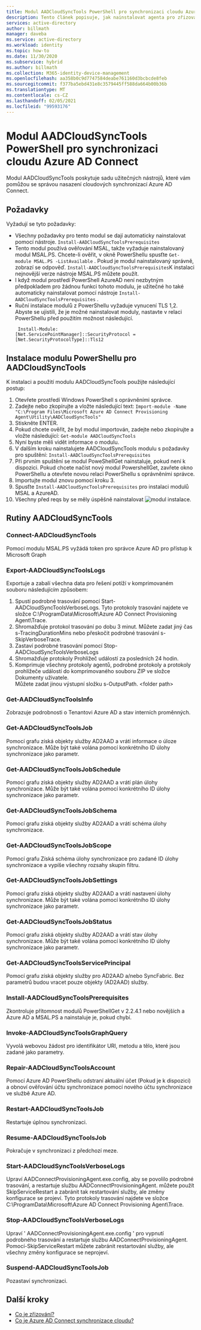 ```yaml
---
title: Modul AADCloudSyncTools PowerShell pro synchronizaci cloudu Azure AD Connect
description: Tento článek popisuje, jak nainstalovat agenta pro zřizování cloudu Azure AD Connect.
services: active-directory
author: billmath
manager: daveba
ms.service: active-directory
ms.workload: identity
ms.topic: how-to
ms.date: 11/30/2020
ms.subservice: hybrid
ms.author: billmath
ms.collection: M365-identity-device-management
ms.openlocfilehash: aa358b0c9d7747584deabe761160d3bcbcde8feb
ms.sourcegitcommit: f377ba5ebd431e8c3579445ff588da664b00b36b
ms.translationtype: MT
ms.contentlocale: cs-CZ
ms.lasthandoff: 02/05/2021
ms.locfileid: "99593176"
---
```

# <a name="aadcloudsynctools-powershell-module-for-azure-ad-connect-cloud-sync"></a>Modul AADCloudSyncTools PowerShell pro synchronizaci cloudu Azure AD Connect

Modul AADCloudSyncTools poskytuje sadu užitečných nástrojů, které vám pomůžou se správou nasazení cloudových synchronizací Azure AD Connect.

## <a name="pre-requisites"></a>Požadavky
Vyžadují se tyto požadavky:

- Všechny požadavky pro tento modul se dají automaticky nainstalovat pomocí nástroje. `Install-AADCloudSyncToolsPrerequisites`
- Tento modul používá ověřování MSAL, takže vyžaduje nainstalovaný modul MSAL.PS. Chcete-li ověřit, v okně PowerShellu spusťte `Get-module MSAL.PS -ListAvailable` . Pokud je modul nainstalovaný správně, zobrazí se odpověď. `Install-AADCloudSyncToolsPrerequisites`K instalaci nejnovější verze nástroje MSAL.PS můžete použít.
- I když modul prostředí PowerShell AzureAD není nezbytným předpokladem pro žádnou funkci tohoto modulu, je užitečné ho také automaticky nainstalovat pomocí nástroje `Install-AADCloudSyncToolsPrerequisites` .
- Ruční instalace modulů z PowerShellu vyžaduje vynucení TLS 1,2. Abyste se ujistili, že je možné nainstalovat moduly, nastavte v relaci PowerShellu před použitím možnost následující.
  ```
   Install-Module:
  [Net.ServicePointManager]::SecurityProtocol = [Net.SecurityProtocolType]::Tls12 
  ```


## <a name="install-the-aadcloudsynctools-powershell-module"></a>Instalace modulu PowerShellu pro AADCloudSyncTools
K instalaci a použití modulu AADCloudSyncTools použijte následující postup:

1. Otevřete prostředí Windows PowerShell s oprávněními správce.
2. Zadejte nebo zkopírujte a vložte následující text: `Import-module -Name "C:\Program Files\Microsoft Azure AD Connect Provisioning Agent\Utility\AADCloudSyncTools"`
3. Stiskněte ENTER.
4. Pokud chcete ověřit, že byl modul importován, zadejte nebo zkopírujte a vložte následující: `Get-module AADCloudSyncTools`
5. Nyní byste měli vidět informace o modulu.
6. V dalším kroku nainstalujete AADCloudSyncTools modulu s požadavky pro spuštění: `Install-AADCloudSyncToolsPrerequisites`
7. Při prvním spuštění se modul PoweShellGet nainstaluje, pokud není k dispozici. Pokud chcete načíst nový modul PowershellGet, zavřete okno PowerShellu a otevřete novou relaci PowerShellu s oprávněními správce. 
8. Importujte modul znovu pomocí kroku 3.
9. Spusťte `Install-AADCloudSyncToolsPrerequisites` pro instalaci modulů MSAL a AzureAD.
11. Všechny před reqs by se měly úspěšně nainstalovat ![ modul instalace.](media/reference-powershell/install-1.png)


## <a name="aadcloudsynctools--cmdlets"></a>Rutiny AADCloudSyncTools
### <a name="connect-aadcloudsynctools"></a>Connect-AADCloudSyncTools
Pomocí modulu MSAL.PS vyžádá token pro správce Azure AD pro přístup k Microsoft Graph 


### <a name="export-aadcloudsynctoolslogs"></a>Export-AADCloudSyncToolsLogs
Exportuje a zabalí všechna data pro řešení potíží v komprimovaném souboru následujícím způsobem:
 1. Spustí podrobné trasování pomocí Start-AADCloudSyncToolsVerboseLogs.  Tyto protokoly trasování najdete ve složce C:\ProgramData\Microsoft\Azure AD Connect Provisioning Agent\Trace.
 2. Shromažďuje protokol trasování po dobu 3 minut.
   Můžete zadat jiný čas s-TracingDurationMins nebo přeskočit podrobné trasování s-SkipVerboseTrace.
 3. Zastaví podrobné trasování pomocí Stop-AADCloudSyncToolsVerboseLogs
 4. Shromažďuje protokoly Prohlížeč událostí za posledních 24 hodin.
 5. Komprimuje všechny protokoly agentů, podrobné protokoly a protokoly prohlížeče událostí do komprimovaného souboru ZIP ve složce Dokumenty uživatele. 
 </br>Můžete zadat jinou výstupní složku s-OutputPath. \<folder path\>

### <a name="get-aadcloudsynctoolsinfo"></a>Get-AADCloudSyncToolsInfo
Zobrazuje podrobnosti o Tenantovi Azure AD a stav interních proměnných.

### <a name="get-aadcloudsynctoolsjob"></a>Get-AADCloudSyncToolsJob
Pomocí grafu získá objekty služby AD2AAD a vrátí informace o úloze synchronizace.
Může být také volána pomocí konkrétního ID úlohy synchronizace jako parametr.

### <a name="get-aadcloudsynctoolsjobschedule"></a>Get-AADCloudSyncToolsJobSchedule
Pomocí grafu získá objekty služby AD2AAD a vrátí plán úlohy synchronizace.
Může být také volána pomocí konkrétního ID úlohy synchronizace jako parametr.

### <a name="get-aadcloudsynctoolsjobschema"></a>Get-AADCloudSyncToolsJobSchema
Pomocí grafu získá objekty služby AD2AAD a vrátí schéma úlohy synchronizace.

### <a name="get-aadcloudsynctoolsjobscope"></a>Get-AADCloudSyncToolsJobScope
Pomocí grafu Získá schéma úlohy synchronizace pro zadané ID úlohy synchronizace a vypíše všechny rozsahy skupin filtru.

### <a name="get-aadcloudsynctoolsjobsettings"></a>Get-AADCloudSyncToolsJobSettings
Pomocí grafu získá objekty služby AD2AAD a vrátí nastavení úlohy synchronizace.
Může být také volána pomocí konkrétního ID úlohy synchronizace jako parametr.

### <a name="get-aadcloudsynctoolsjobstatus"></a>Get-AADCloudSyncToolsJobStatus
Pomocí grafu získá objekty služby AD2AAD a vrátí stav úlohy synchronizace.
Může být také volána pomocí konkrétního ID úlohy synchronizace jako parametr.

### <a name="get-aadcloudsynctoolsserviceprincipal"></a>Get-AADCloudSyncToolsServicePrincipal
Pomocí grafu získá objekty služby pro AD2AAD a/nebo SyncFabric.
Bez parametrů budou vracet pouze objekty (AD2AAD) služby.

### <a name="install-aadcloudsynctoolsprerequisites"></a>Install-AADCloudSyncToolsPrerequisites
Zkontroluje přítomnost modulů PowerShellGet v 2.2.4.1 nebo novějších a Azure AD a MSAL.PS a nainstaluje je, pokud chybí.

### <a name="invoke-aadcloudsynctoolsgraphquery"></a>Invoke-AADCloudSyncToolsGraphQuery
Vyvolá webovou žádost pro identifikátor URI, metodu a tělo, které jsou zadané jako parametry.

### <a name="repair-aadcloudsynctoolsaccount"></a>Repair-AADCloudSyncToolsAccount
Pomocí Azure AD PowerShellu odstraní aktuální účet (Pokud je k dispozici) a obnoví ověřování účtu synchronizace pomocí nového účtu synchronizace ve službě Azure AD.

### <a name="restart-aadcloudsynctoolsjob"></a>Restart-AADCloudSyncToolsJob
Restartuje úplnou synchronizaci.

### <a name="resume-aadcloudsynctoolsjob"></a>Resume-AADCloudSyncToolsJob
Pokračuje v synchronizaci z předchozí meze.

### <a name="start-aadcloudsynctoolsverboselogs"></a>Start-AADCloudSyncToolsVerboseLogs
Upraví AADConnectProvisioningAgent.exe.config, aby se povolilo podrobné trasování, a restartuje službu AADConnectProvisioningAgent. můžete použít SkipServiceRestart a zabránit tak restartování služby, ale změny konfigurace se projeví.  Tyto protokoly trasování najdete ve složce C:\ProgramData\Microsoft\Azure AD Connect Provisioning Agent\Trace.

### <a name="stop-aadcloudsynctoolsverboselogs"></a>Stop-AADCloudSyncToolsVerboseLogs
Upraví ' AADConnectProvisioningAgent.exe.config ' pro vypnutí podrobného trasování a restartuje službu AADConnectProvisioningAgent. Pomocí-SkipServiceRestart můžete zabránit restartování služby, ale všechny změny konfigurace se neprojeví.

### <a name="suspend-aadcloudsynctoolsjob"></a>Suspend-AADCloudSyncToolsJob
Pozastaví synchronizaci.

## <a name="next-steps"></a>Další kroky 

- [Co je zřizování?](what-is-provisioning.md)
- [Co je Azure AD Connect synchronizace cloudu?](what-is-cloud-sync.md)

